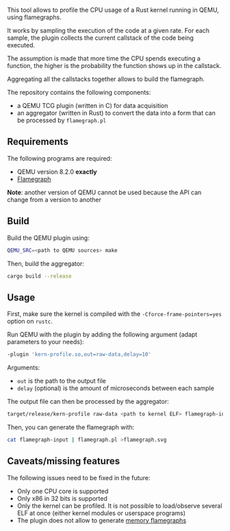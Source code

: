 This tool allows to profile the CPU usage of a Rust kernel running in QEMU, using flamegraphs.

It works by sampling the execution of the code at a given rate.
For each sample, the plugin collects the current callstack of the code being executed.

The assumption is made that more time the CPU spends executing a function, the higher is the probability the function shows up in the callstack.

Aggregating all the callstacks together allows to build the flamegraph.

The repository contains the following components:
- a QEMU TCG plugin (written in C) for data acquisition
- an aggregator (written in Rust) to convert the data into a form that can be processed by `flamegraph.pl`



## Requirements

The following programs are required:
- QEMU version 8.2.0 **exactly**
- [Flamegraph](https://github.com/brendangregg/FlameGraph)

**Note**: another version of QEMU cannot be used because the API can change from a version to another



## Build

Build the QEMU plugin using:

```sh
QEMU_SRC=<path to QEMU sources> make
```

Then, build the aggregator:

```sh
cargo build --release
```



## Usage

First, make sure the kernel is compiled with the `-Cforce-frame-pointers=yes` option on `rustc`.

Run QEMU with the plugin by adding the following argument (adapt parameters to your needs):

```sh
-plugin 'kern-profile.so,out=raw-data,delay=10'
```

Arguments:
- `out` is the path to the output file
- `delay` (optional) is the amount of microseconds between each sample

The output file can then be processed by the aggregator:

```sh
target/release/kern-profile raw-data <path to kernel ELF> flamegraph-input
```

Then, you can generate the flamegraph with:

```sh
cat flamegraph-input | flamegraph.pl >flamegraph.svg
```



## Caveats/missing features

The following issues need to be fixed in the future:
- Only one CPU core is supported
- Only x86 in 32 bits is supported
- Only the kernel can be profiled. It is not possible to load/observe several ELF at once (either kernel modules or userspace programs)
- The plugin does not allow to generate [memory flamegraphs](https://www.brendangregg.com/FlameGraphs/memoryflamegraphs.html)
